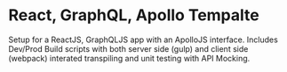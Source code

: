 # React, GraphQL, Apollo Tempalte #

Setup for a ReactJS, GraphQLJS app with an ApolloJS interface. Includes Dev/Prod Build scripts with both server side (gulp) and client side (webpack) interated transpiling and unit testing with API Mocking.
